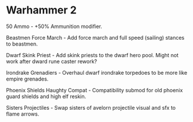 # Warhammer 2
 
50 Ammo - +50% Ammunition modifier.

Beastmen Force March - Add force march and full speed (sailing) stances to beastmen.

Dwarf Skink Priest - Add skink priests to the dwarf hero pool. Might not work after dward rune caster rework?

Irondrake Grenadiers - Overhaul dwarf irondrake torpedoes to be more like empire grenades.

Phoenix Shields Haughty Compat - Compatibility submod for old phoenix guard shields and high elf reskin.

Sisters Projectiles - Swap sisters of avelorn projectile visual and sfx to flame arrows.
